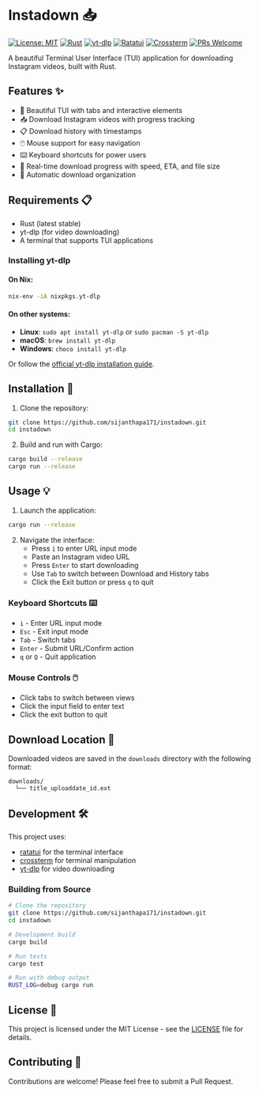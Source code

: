 # Instadown 📥

[![License: MIT](https://img.shields.io/badge/License-MIT-yellow.svg)](https://opensource.org/licenses/MIT)
[![Rust](https://img.shields.io/badge/Rust-1.75+-orange.svg)](https://www.rust-lang.org)
[![yt-dlp](https://img.shields.io/badge/yt--dlp-latest-red.svg)](https://github.com/yt-dlp/yt-dlp)
[![Ratatui](https://img.shields.io/badge/TUI-Ratatui-purple.svg)](https://github.com/ratatui-org/ratatui)
[![Crossterm](https://img.shields.io/badge/Terminal-Crossterm-blue.svg)](https://github.com/crossterm-rs/crossterm)
[![PRs Welcome](https://img.shields.io/badge/PRs-welcome-brightgreen.svg)](https://makeapullrequest.com)

A beautiful Terminal User Interface (TUI) application for downloading Instagram videos, built with Rust.


## Features ✨

- 🎨 Beautiful TUI with tabs and interactive elements
- 📥 Download Instagram videos with progress tracking
- 📋 Download history with timestamps
- 🖱️ Mouse support for easy navigation
- ⌨️ Keyboard shortcuts for power users
- 🎯 Real-time download progress with speed, ETA, and file size
- 💾 Automatic download organization

## Requirements 📋

- Rust (latest stable)
- yt-dlp (for video downloading)
- A terminal that supports TUI applications

### Installing yt-dlp

#### On Nix:
```bash
nix-env -iA nixpkgs.yt-dlp
```

#### On other systems:
- **Linux**: `sudo apt install yt-dlp` or `sudo pacman -S yt-dlp`
- **macOS**: `brew install yt-dlp`
- **Windows**: `choco install yt-dlp`

Or follow the [official yt-dlp installation guide](https://github.com/yt-dlp/yt-dlp#installation).

## Installation 🚀

1. Clone the repository:
```bash
git clone https://github.com/sijanthapa171/instadown.git
cd instadown
```

2. Build and run with Cargo:
```bash
cargo build --release
cargo run --release
```

## Usage 💡

1. Launch the application:
```bash
cargo run --release
```

2. Navigate the interface:
   - Press `i` to enter URL input mode
   - Paste an Instagram video URL
   - Press `Enter` to start downloading
   - Use `Tab` to switch between Download and History tabs
   - Click the Exit button or press `q` to quit

### Keyboard Shortcuts ⌨️

- `i` - Enter URL input mode
- `Esc` - Exit input mode
- `Tab` - Switch tabs
- `Enter` - Submit URL/Confirm action
- `q` or `Q` - Quit application

### Mouse Controls 🖱️

- Click tabs to switch between views
- Click the input field to enter text
- Click the exit button to quit

## Download Location 📂

Downloaded videos are saved in the `downloads` directory with the following format:
```
downloads/
  └── title_uploaddate_id.ext
```

## Development 🛠️

This project uses:
- [ratatui](https://github.com/ratatui-org/ratatui) for the terminal interface
- [crossterm](https://github.com/crossterm-rs/crossterm) for terminal manipulation
- [yt-dlp](https://github.com/yt-dlp/yt-dlp) for video downloading

### Building from Source

```bash
# Clone the repository
git clone https://github.com/sijanthapa171/instadown.git
cd instadown

# Development build
cargo build

# Run tests
cargo test

# Run with debug output
RUST_LOG=debug cargo run
```

## License 📄

This project is licensed under the MIT License - see the [LICENSE](LICENSE) file for details.

## Contributing 🤝

Contributions are welcome! Please feel free to submit a Pull Request. 
